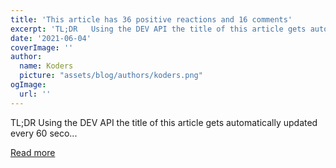 ```yaml
---
title: 'This article has 36 positive reactions and 16 comments'
excerpt: 'TL;DR   Using the DEV API the title of this article gets automatically updated every 60 seco...'
date: '2021-06-04'
coverImage: ''
author:
  name: Koders
  picture: "assets/blog/authors/koders.png"
ogImage:
  url: ''
---
```


TL;DR   Using the DEV API the title of this article gets automatically updated every 60 seco...

[Read more](https://dev.to/visuellverstehen/this-article-has-positive-reactions-and-comments-ol3)
